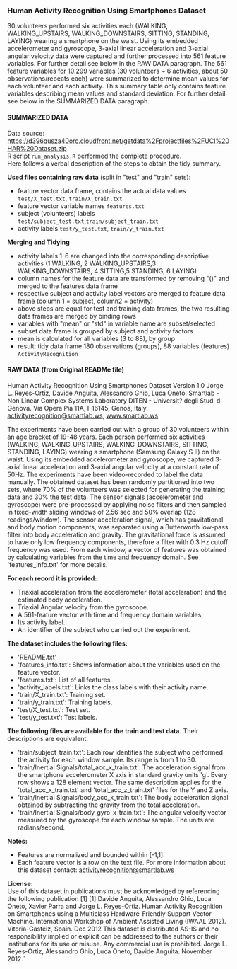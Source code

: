 ### Human Activity Recognition Using Smartphones Dataset

30 volunteers performed six activities each (WALKING, WALKING_UPSTAIRS, WALKING_DOWNSTAIRS, SITTING, STANDING, LAYING) wearing a smartphone on the
waist. Using its embedded accelerometer and gyroscope, 3-axial linear
acceleration and 3-axial angular velocity data were captured and
further processed into 561 feature variables. For further detail see below in
the RAW DATA paragraph.
The 561 feature variables for 10.299 variables (30 volunteers ~ 6 activities,
about 50 observations/repeats each) were summarized to determine mean values
for each volunteer and each activity. This summary table only contains feature
variables describing mean values and standard deviation. For further detail see
below in the SUMMARIZED DATA paragraph.

#### SUMMARIZED DATA

Data source: https://d396qusza40orc.cloudfront.net/getdata%2Fprojectfiles%2FUCI%20HAR%20Dataset.zip  
R script `run_analysis.R` performed the complete procedure.  
Here follows a verbal description of the steps to obtain the tidy summary.

**Used files containing raw data** (split in "test" and "train" sets):
- feature vector data frame, contains the actual data values `test/X_test.txt`, `train/X_train.txt`
- feature vector variable names `features.txt`
- subject (volunteers) labels `test/subject_test.txt`,`train/subject_train.txt`
- activity labels `test/y_test.txt`, `train/y_train.txt`

**Merging and Tidying**
- activity labels 1-6 are changed into the corresponding descriptive activities
(1 WALKING, 2 WALKING_UPSTAIRS,3 WALKING_DOWNSTAIRS, 4 SITTING,5 STANDING, 6 LAYING)
- column names for the feature data are transformed by removing "()" and merged
to the features data frame
- respective subject and activity label vectors are merged to feature data frame
(column 1 = subject, column2 = activity)
- above steps are equal for test and training data frames, the two resulting data
frames are merged by binding rows
- variables with "mean" or "std" in variable name are subset/selected
- subset data frame is grouped by subject and activity factors
- mean is calculated for all variables (3 to 88), by group
- result: tidy data frame 180 observations (groups), 88 variables (features) `ActivityRecognition`

#### RAW DATA (from Original READMe file)
Human Activity Recognition Using Smartphones Dataset Version 1.0
Jorge L. Reyes-Ortiz, Davide Anguita, Alessandro Ghio, Luca Oneto.
Smartlab - Non Linear Complex Systems Laboratory
DITEN - Universit? degli Studi di Genova.
Via Opera Pia 11A, I-16145, Genoa, Italy.  
activityrecognition@smartlab.ws, www.smartlab.ws

The experiments have been carried out with a group of 30 volunteers within an age bracket of 19-48 years. Each person performed six activities (WALKING, WALKING_UPSTAIRS, WALKING_DOWNSTAIRS, SITTING, STANDING, LAYING) wearing a smartphone (Samsung Galaxy S II) on the waist. Using its embedded accelerometer and gyroscope, we captured 3-axial linear acceleration and 3-axial angular velocity at a constant rate of 50Hz. The experiments have been video-recorded to label the data manually. The obtained dataset has been randomly partitioned into two sets, where 70% of the volunteers was selected for generating the training data and 30% the test data.
The sensor signals (accelerometer and gyroscope) were pre-processed by applying noise filters and then sampled in fixed-width sliding windows of 2.56 sec and 50% overlap (128 readings/window). The sensor acceleration signal, which has gravitational and body motion components, was separated using a Butterworth low-pass filter into body acceleration and gravity. The gravitational force is assumed to have only low frequency components, therefore a filter with 0.3 Hz cutoff frequency was used. From each window, a vector of features was obtained by calculating variables from the time and frequency domain. See 'features_info.txt' for more details.  

**For each record it is provided:**  
- Triaxial acceleration from the accelerometer (total acceleration) and the estimated body acceleration.
- Triaxial Angular velocity from the gyroscope.
- A 561-feature vector with time and frequency domain variables.
- Its activity label.
- An identifier of the subject who carried out the experiment.

**The dataset includes the following files:**  
- 'README.txt'
- 'features_info.txt': Shows information about the variables used on the feature vector.
- 'features.txt': List of all features.
- 'activity_labels.txt': Links the class labels with their activity name.
- 'train/X_train.txt': Training set.
- 'train/y_train.txt': Training labels.
- 'test/X_test.txt': Test set.
- 'test/y_test.txt': Test labels.

**The following files are available for the train and test data.** Their descriptions are equivalent.  
- 'train/subject_train.txt': Each row identifies the subject who performed the activity for each window sample. Its range is from 1 to 30.
- 'train/Inertial Signals/total_acc_x_train.txt': The acceleration signal from the smartphone accelerometer X axis in standard gravity units 'g'. Every row shows a 128 element vector. The same description applies for the 'total_acc_x_train.txt' and 'total_acc_z_train.txt' files for the Y and Z axis.
- 'train/Inertial Signals/body_acc_x_train.txt': The body acceleration signal obtained by subtracting the gravity from the total acceleration.
- 'train/Inertial Signals/body_gyro_x_train.txt': The angular velocity vector measured by the gyroscope for each window sample. The units are radians/second.

**Notes:**  
- Features are normalized and bounded within [-1,1].
- Each feature vector is a row on the text file.
For more information about this dataset contact: activityrecognition@smartlab.ws

**License:**  
Use of this dataset in publications must be acknowledged by referencing the following publication [1]
[1] Davide Anguita, Alessandro Ghio, Luca Oneto, Xavier Parra and Jorge L. Reyes-Ortiz. Human Activity Recognition on Smartphones using a Multiclass Hardware-Friendly Support Vector Machine. International Workshop of Ambient Assisted Living (IWAAL 2012). Vitoria-Gasteiz, Spain. Dec 2012
This dataset is distributed AS-IS and no responsibility implied or explicit can be addressed to the authors or their institutions for its use or misuse. Any commercial use is prohibited.
Jorge L. Reyes-Ortiz, Alessandro Ghio, Luca Oneto, Davide Anguita. November 2012.`

